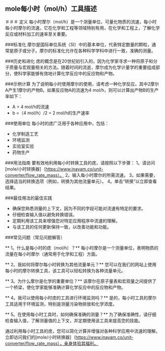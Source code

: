## mole每小时（mol/h）工具描述

＃＃＃ 定义
每小时摩尔（mol/h）是一个测量单位，可量化物质的流速，每小时每小时摩尔的流速。它在化学和工程等领域特别有用，在化学和工程上，了解化学反应或材料加工的速率至关重要。

###标准化
摩尔是国际单位系统（SI）中的基本单位，代表特定数量的颗粒，通常是原子或分子。摩尔的标准化允许在各种科学学科中进行一致，准确的测量。

###历史和进化
痣的概念是在20世纪初引入的，因为化学家寻求一种将原子和分子质量与宏观量相关的方法。随着时间的流逝，摩尔成为化学计量学的重要组成部分，使科学家能够有效地计算化学反应中的反应物和产物。

###示例计算
为了说明每小时使用摩尔的使用，请考虑一种化学反应，其中2摩尔A产生1摩尔的产物B。如果反应物A的流速为4 mol/h，则可以计算出产物B的生产率如下：
-  A = 4 mol/h的流速
-  b =（4 mol/h）/2 = 2 mol/h的生产速率

###使用单位
每小时的痣广泛用于各种应用中，包括：
- 化学制造工艺
- 环境监测
- 实验室实验
- 药物生产

###用法指南
要有效地利用每小时转换工具的痣，请按照以下步骤：
1。请访问[mole/小时转换器]（https://www.inayam.co/unit-converter/flow_rate_mass）。
2。输入每小时摩尔的所需流速。
3。如果需要，选择适当的转换选项（例如，转换为其他流量单元）。
4。单击“转换”以立即查看结果。

###最佳用法的最佳实践
- 确保您熟悉测量的上下文，因为不同的字段可能对流速有特定的要求。
- 仔细检查输入值以避免转换错误。
- 定期利用该工具来增强您对特定应用程序中流速的理解。
- 与该工具的任何更新保持一致，以改善功能和功能。

###常见问题（常见问题解答）

** 1。什么是每小时的痣（mol/h）？**
每小时摩尔是一个测量单位，表明物质的流量在每小时摩尔（通常用于化学和工程）方面。

** 2。我如何将摩尔每小时转换为其他流量单元？**
您可以在我们的网站上使用每小时的摩尔转换工具，该工具可以轻松转换为各种流量单元。

** 3。为什么摩尔是化学的重要单位？**
该摩尔在原子量表和宏观量之间提供了一个桥梁，使化学家能够准确计算化学反应中的反应物和产物。

** 4。我可以使用每小时痣的工具进行环境监测吗？**
是的，每小时工具的摩尔工具适用于环境监测，特别是测量污染物排放和化学浓度。

** 5。在使用每小时工具时，如何确保准确的测量？**
为了确保准确性，请仔细检查输入值，了解测量值的上下文，并定期使用该工具来提高您的技能。

通过利用每小时工具的痣，您可以简化计算并增强对各种科学应用中流速的理解。立即访问我们的[mole/小时转换器]（https://www.inayam.co/unit-converter/flow_rate_mass），亲身体验其福利。